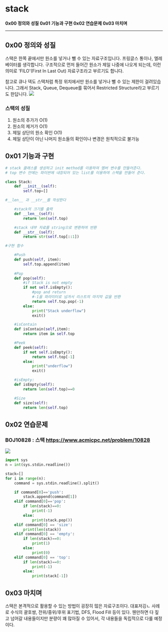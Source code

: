 # stack

**0x00 정의와 성질
0x01 기능과 구현
0x02 연습문제
0x03 마치며**

-----
## 0x00 정의와 성질
스택은 한쪽 끝에서만 원소를 넣거나 뺄 수 있는 자료구조입니다. 프링글스 통이나, 엘레베이터를 생각합니다.
구조적으로 먼저 들어간 원소가 제일 나중에 나오게 되는데, 이런 의미로 'FILO'(First In Last Out) 자료구조라고 부르기도 합니다. 

참고로 큐나 덱도 스택처럼 특정 위치에서만 원소를 넣거나 뺄 수 있는 제한이 걸려있습니다. 그래서 Stack, Queue, Dequeue를 묶어서 Restricted Structure라고 부르기도 한답니다.
![](https://images.velog.io/images/kanamycine/post/ceb7f4cf-0eab-4525-9e78-2edf98aedb12/image.png)

### 스택의 성질 
1. 원소의 추가가 O(1)
2. 원소의 제거가 O(1)
3. 제일 상단의 원소 확인 O(1)
4. 제일 상단이 아닌 나머지 원소들의 확인이나 변경은 원칙적으로 불가능

## 0x01 기능과 구현
```python
# stack 클래스를 생성하고 init method를 이용하여 멤버 변수를 만들어준다.
# top 변수 안에는 파이썬에 내장되어 있는 list를 이용하여 스택을 만들어 준다.

class Stack:
    def __init__(self):
        self.top=[]

#__len__ 과 __str__를 작성한다

    #stack의 크기를 출력
    def __len__(self):
        return len(self.top)

    #stack 내부 자료를 string으로 변환하여 반환
    def __str__(self):
        return str(self.top[::1])

#구현 함수

    #Push
    def push(self, item):
        self.top.append(item)
    
    #Pop
    def pop(self):
        #if Stack is not empty
        if not self.isEmpty():
            #pop and return
            #-1을 파라미터로 넘겨서 리스트의 마지막 값을 반환
            return self.top.pop(-1)
        else:
            print("Stack underflow")
            exit()

    #isContain
    def isContain(self,item):
        return item in self.top

    #Peek
    def peek(self):
        if not self.isEmpty():
            return self.top[-1]
        else:
            print("underflow")
            exit()

    #isEmpty:
    def isEmpty(self):
        return len(self.top)==0

    #Size
    def size(self):
        return len(self.top)

```
## 0x02 연습문제
### BOJ10828 : 스택 <https://www.acmicpc.net/problem/10828>
![](https://images.velog.io/images/kanamycine/post/b725fedd-68b6-4cd8-bc0e-8eb11c50a70c/image.png)
``` python
import sys
n = int(sys.stdin.readline())

stack=[]
for i in range(n):
    command = sys.stdin.readline().split()

    if command[0]=='push':
        stack.append(command[1])
    elif command[0]=='pop':
        if len(stack)==0:
            print(-1)
        else:
            print(stack.pop())
    elif command[0] == 'size':
        print(len(stack))
    elif command[0] == 'empty':
        if len(stack)==0:
            print(1)
        else:
            print(0)
    elif command[0] == 'top':
        if len(stack)==0:
            print(-1)
        else:
            print(stack[-1])
```

## 0x03 마치며
스택은 본격적으로 활용할 수 있는 방법이 굉장히 많은 자료구조이다. 대표저깅ㄴ 사례로 수식의 괄호쌍, 전위/중위/후위 표기법, DFS, Flood Fill 등이 있다. 웬만하면 다 짚고 넘어갈 내용들이지만 분량이 꽤 많아질 수 있어서, 각 내용들을 독립적으로 다룰 예정이다. 
